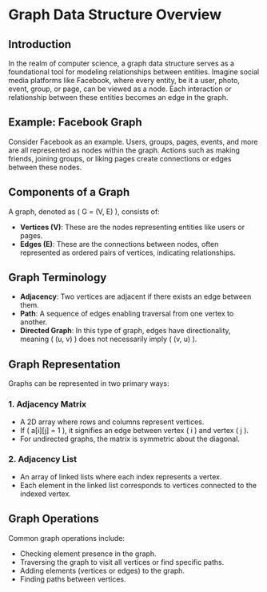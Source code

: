 # Graph Data Structure Overview

## Introduction

In the realm of computer science, a graph data structure serves as a foundational tool for modeling relationships between entities. Imagine social media platforms like Facebook, where every entity, be it a user, photo, event, group, or page, can be viewed as a node. Each interaction or relationship between these entities becomes an edge in the graph.

## Example: Facebook Graph

Consider Facebook as an example. Users, groups, pages, events, and more are all represented as nodes within the graph. Actions such as making friends, joining groups, or liking pages create connections or edges between these nodes.

## Components of a Graph

A graph, denoted as \( G = (V, E) \), consists of:

- **Vertices (V)**: These are the nodes representing entities like users or pages.
- **Edges (E)**: These are the connections between nodes, often represented as ordered pairs of vertices, indicating relationships.

## Graph Terminology

- **Adjacency**: Two vertices are adjacent if there exists an edge between them.
- **Path**: A sequence of edges enabling traversal from one vertex to another.
- **Directed Graph**: In this type of graph, edges have directionality, meaning \( (u, v) \) does not necessarily imply \( (v, u) \).

## Graph Representation

Graphs can be represented in two primary ways:

### 1. Adjacency Matrix

- A 2D array where rows and columns represent vertices.
- If \( a[i][j] = 1 \), it signifies an edge between vertex \( i \) and vertex \( j \).
- For undirected graphs, the matrix is symmetric about the diagonal.

### 2. Adjacency List

- An array of linked lists where each index represents a vertex.
- Each element in the linked list corresponds to vertices connected to the indexed vertex.

## Graph Operations

Common graph operations include:

- Checking element presence in the graph.
- Traversing the graph to visit all vertices or find specific paths.
- Adding elements (vertices or edges) to the graph.
- Finding paths between vertices.
